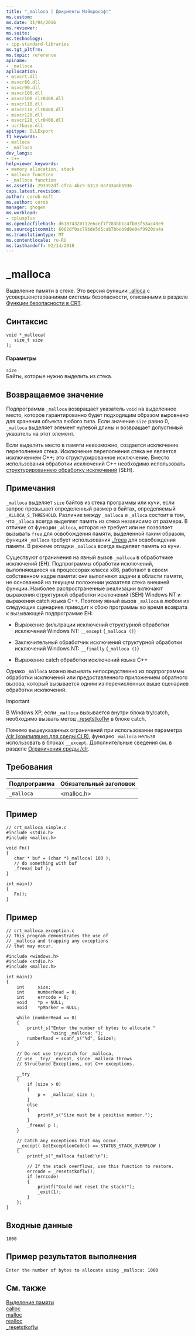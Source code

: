 ```yaml
---
title: "_malloca | Документы Майкрософт"
ms.custom: 
ms.date: 11/04/2016
ms.reviewer: 
ms.suite: 
ms.technology:
- cpp-standard-libraries
ms.tgt_pltfrm: 
ms.topic: reference
apiname:
- _malloca
apilocation:
- msvcrt.dll
- msvcr80.dll
- msvcr90.dll
- msvcr100.dll
- msvcr100_clr0400.dll
- msvcr110.dll
- msvcr110_clr0400.dll
- msvcr120.dll
- msvcr120_clr0400.dll
- ucrtbase.dll
apitype: DLLExport
f1_keywords:
- malloca
- _malloca
dev_langs:
- C++
helpviewer_keywords:
- memory allocation, stack
- malloca function
- _malloca function
ms.assetid: 293992df-cfca-4bc9-b313-0a733a6bb936
caps.latest.revision: 
author: corob-msft
ms.author: corob
manager: ghogen
ms.workload:
- cplusplus
ms.openlocfilehash: d61874320712e6cef7f783bb1c4fb03f53ac40e9
ms.sourcegitcommit: 6002df0ac79bde5d5cab7bbeb9d8e0ef9920da4a
ms.translationtype: MT
ms.contentlocale: ru-RU
ms.lasthandoff: 02/14/2018
---
```

# <a name="malloca"></a>_malloca
Выделение памяти в стеке. Это версия функции [_alloca](../../c-runtime-library/reference/alloca.md) с усовершенствованиями системы безопасности, описанными в разделе [Функции безопасности в CRT](../../c-runtime-library/security-features-in-the-crt.md).  
  
## <a name="syntax"></a>Синтаксис  
  
```  
void *_malloca(   
   size_t size   
);  
```  
  
#### <a name="parameters"></a>Параметры  
 `size`  
 Байты, которые нужно выделить из стека.  
  
## <a name="return-value"></a>Возвращаемое значение  
 Подпрограмма `_malloca` возвращает указатель `void` на выделенное место, которое гарантированно будет подходящим образом выровнено для хранения объекта любого типа. Если значение `size` равно 0, `_malloca` выделяет элемент нулевой длины и возвращает допустимый указатель на этот элемент.  
  
 Если выделить место в памяти невозможно, создается исключение переполнения стека. Исключение переполнения стека не является исключением C++; это структурированное исключение. Вместо использования обработки исключений C++ необходимо использовать [структурированную обработку исключений](../../cpp/structured-exception-handling-c-cpp.md) (SEH).  
  
## <a name="remarks"></a>Примечания  
 `_malloca` выделяет `size` байтов из стека программы или кучи, если запрос превышает определенный размер в байтах, определяемый `_ALLOCA_S_THRESHOLD`. Различие между `_malloca` и `_alloca` состоит в том, что `_alloca` всегда выделяет память из стека независимо от размера. В отличие от функции `_alloca`, которая не требует или не позволяет вызывать `free` для освобождения памяти, выделенной таким образом, функция `_malloca` требует использования [_freea](../../c-runtime-library/reference/freea.md) для освобождения памяти. В режиме отладки `_malloca` всегда выделяет память из кучи.  
  
 Существуют ограничения на явный вызов `_malloca` в обработчике исключений (EH). Подпрограммы обработки исключений, выполняющиеся на процессорах класса x86, работают в своем собственном кадре памяти: они выполняют задачи в области памяти, не основанной на текущем положении указателя стека внешней функции. Наиболее распространенные реализации включают выражения структурной обработки исключений (SEH) Windows NT и выражения catch языка C++. Поэтому явный вызов `_malloca` в любом из следующих сценариев приводит к сбою программы во время возврата к вызывающей подпрограмме EH:  
  
-   Выражение фильтрации исключений структурной обработки исключений Windows NT: `__except` (`_malloca ()`)  
  
-   Заключительный обработчик исключений структурной обработки исключений Windows NT: `__finally` {`_malloca ()`}  
  
-   Выражение catch обработки исключений языка C++  
  
 Однако `_malloca` можно вызывать непосредственно из подпрограммы обработки исключений или предоставленного приложением обратного вызова, который вызывается одним из перечисленных выше сценариев обработки исключений.  
  
> [!IMPORTANT]
>  В Windows XP, если `_malloca` вызывается внутри блока try/catch, необходимо вызвать метод [_resetstkoflw](../../c-runtime-library/reference/resetstkoflw.md) в блоке catch.  
  
 Помимо вышеуказанных ограничений при использовании параметра [/clr (компиляция для среды CLR)](../../build/reference/clr-common-language-runtime-compilation.md), функцию `_malloca` нельзя использовать в блоках `__except`. Дополнительные сведения см. в разделе [Ограничения среды /clr](../../build/reference/clr-restrictions.md).  
  
## <a name="requirements"></a>Требования  
  
|Подпрограмма|Обязательный заголовок|  
|-------------|---------------------|  
|`_malloca`|\<malloc.h>|  
  
## <a name="example"></a>Пример  
  
```  
// crt_malloca_simple.c  
#include <stdio.h>  
#include <malloc.h>  
  
void Fn()  
{  
   char * buf = (char *)_malloca( 100 );  
   // do something with buf  
   _freea( buf );  
}  
  
int main()  
{  
   Fn();  
}  
```  
  
## <a name="example"></a>Пример  
  
```  
// crt_malloca_exception.c  
// This program demonstrates the use of  
// _malloca and trapping any exceptions  
// that may occur.  
  
#include <windows.h>  
#include <stdio.h>  
#include <malloc.h>  
  
int main()  
{  
    int     size;  
    int     numberRead = 0;  
    int     errcode = 0;  
    void    *p = NULL;  
    void    *pMarker = NULL;  
  
    while (numberRead == 0)  
    {  
        printf_s("Enter the number of bytes to allocate "  
                 "using _malloca: ");  
        numberRead = scanf_s("%d", &size);  
    }  
  
    // Do not use try/catch for _malloca,  
    // use __try/__except, since _malloca throws  
    // Structured Exceptions, not C++ exceptions.  
  
    __try  
    {  
        if (size > 0)  
        {  
            p =  _malloca( size );  
        }  
        else  
        {  
            printf_s("Size must be a positive number.");  
        }  
        _freea( p );  
    }  
  
    // Catch any exceptions that may occur.  
    __except( GetExceptionCode() == STATUS_STACK_OVERFLOW )  
    {  
        printf_s("_malloca failed!\n");  
  
        // If the stack overflows, use this function to restore.  
        errcode = _resetstkoflw();  
        if (errcode)  
        {  
            printf("Could not reset the stack!");  
            _exit(1);  
        }  
    };  
}  
```  
  
## <a name="input"></a>Входные данные  
  
```  
1000  
```  
  
## <a name="sample-output"></a>Пример результатов выполнения  
  
```  
Enter the number of bytes to allocate using _malloca: 1000  
```  
  
## <a name="see-also"></a>См. также  
 [Выделение памяти](../../c-runtime-library/memory-allocation.md)   
 [calloc](../../c-runtime-library/reference/calloc.md)   
 [malloc](../../c-runtime-library/reference/malloc.md)   
 [realloc](../../c-runtime-library/reference/realloc.md)   
 [_resetstkoflw](../../c-runtime-library/reference/resetstkoflw.md)